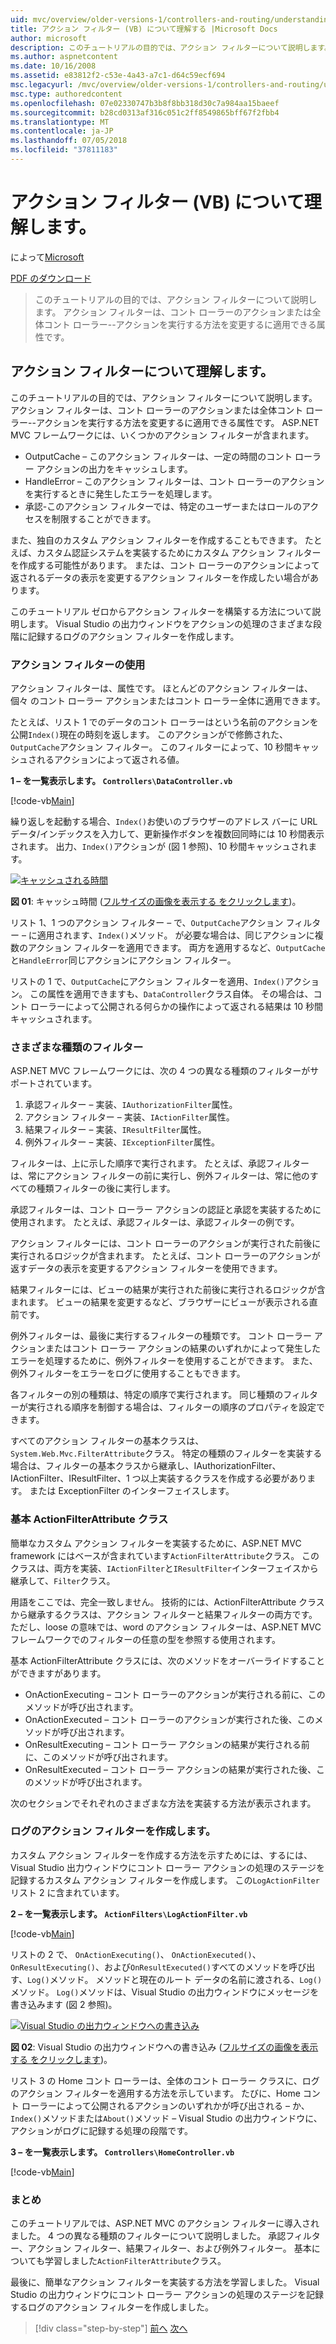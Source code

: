 ```yaml
---
uid: mvc/overview/older-versions-1/controllers-and-routing/understanding-action-filters-vb
title: アクション フィルター (VB) について理解する |Microsoft Docs
author: microsoft
description: このチュートリアルの目的では、アクション フィルターについて説明します。 コント ローラーのアクションまたはコント ローラー全体に適用できる属性をアクション フィルターには.
ms.author: aspnetcontent
ms.date: 10/16/2008
ms.assetid: e83812f2-c53e-4a43-a7c1-d64c59ecf694
msc.legacyurl: /mvc/overview/older-versions-1/controllers-and-routing/understanding-action-filters-vb
msc.type: authoredcontent
ms.openlocfilehash: 07e02330747b3b8f8bb318d30c7a984aa15baeef
ms.sourcegitcommit: b28cd0313af316c051c2ff8549865bff67f2fbb4
ms.translationtype: MT
ms.contentlocale: ja-JP
ms.lasthandoff: 07/05/2018
ms.locfileid: "37811183"
---
```

<a name="understanding-action-filters-vb"></a>アクション フィルター (VB) について理解します。
====================
によって[Microsoft](https://github.com/microsoft)

[PDF のダウンロード](http://download.microsoft.com/download/e/f/3/ef3f2ff6-7424-48f7-bdaa-180ef64c3490/ASPNET_MVC_Tutorial_14_VB.pdf)

> このチュートリアルの目的では、アクション フィルターについて説明します。 アクション フィルターは、コント ローラーのアクションまたは全体コント ローラー--アクションを実行する方法を変更するに適用できる属性です。


## <a name="understanding-action-filters"></a>アクション フィルターについて理解します。

このチュートリアルの目的では、アクション フィルターについて説明します。 アクション フィルターは、コント ローラーのアクションまたは全体コント ローラー--アクションを実行する方法を変更するに適用できる属性です。 ASP.NET MVC フレームワークには、いくつかのアクション フィルターが含まれます。

- OutputCache – このアクション フィルターは、一定の時間のコント ローラー アクションの出力をキャッシュします。
- HandleError – このアクション フィルターは、コント ローラーのアクションを実行するときに発生したエラーを処理します。
- 承認-このアクション フィルターでは、特定のユーザーまたはロールのアクセスを制限することができます。

また、独自のカスタム アクション フィルターを作成することもできます。 たとえば、カスタム認証システムを実装するためにカスタム アクション フィルターを作成する可能性があります。 または、コント ローラーのアクションによって返されるデータの表示を変更するアクション フィルターを作成したい場合があります。

このチュートリアル ゼロからアクション フィルターを構築する方法について説明します。 Visual Studio の出力ウィンドウをアクションの処理のさまざまな段階に記録するログのアクション フィルターを作成します。

### <a name="using-an-action-filter"></a>アクション フィルターの使用

アクション フィルターは、属性です。 ほとんどのアクション フィルターは、個々 のコント ローラー アクションまたはコント ローラー全体に適用できます。

たとえば、リスト 1 でのデータのコント ローラーはという名前のアクションを公開`Index()`現在の時刻を返します。 このアクションがで修飾された、`OutputCache`アクション フィルター。 このフィルターによって、10 秒間キャッシュされるアクションによって返される値。

**1 – を一覧表示します。 `Controllers\DataController.vb`**

[!code-vb[Main](understanding-action-filters-vb/samples/sample1.vb)]

繰り返しを起動する場合、`Index()`お使いのブラウザーのアドレス バーに URL データ/インデックスを入力して、更新操作ボタンを複数回同時には 10 秒間表示されます。 出力、`Index()`アクションが (図 1 参照)、10 秒間キャッシュされます。


[![キャッシュされる時間](understanding-action-filters-vb/_static/image2.png)](understanding-action-filters-vb/_static/image1.png)

**図 01**: キャッシュ時間 ([フルサイズの画像を表示する をクリックします](understanding-action-filters-vb/_static/image3.png))。


リスト 1、1 つのアクション フィルター – で、`OutputCache`アクション フィルター – に適用されます、`Index()`メソッド。 が必要な場合は、同じアクションに複数のアクション フィルターを適用できます。 両方を適用するなど、`OutputCache`と`HandleError`同じアクションにアクション フィルター。

リストの 1 で、`OutputCache`にアクション フィルターを適用、`Index()`アクション。 この属性を適用できますも、`DataController`クラス自体。 その場合は、コント ローラーによって公開される何らかの操作によって返される結果は 10 秒間キャッシュされます。

### <a name="the-different-types-of-filters"></a>さまざまな種類のフィルター

ASP.NET MVC フレームワークには、次の 4 つの異なる種類のフィルターがサポートされています。

1. 承認フィルター – 実装、`IAuthorizationFilter`属性。
2. アクション フィルター – 実装、`IActionFilter`属性。
3. 結果フィルター – 実装、`IResultFilter`属性。
4. 例外フィルター – 実装、`IExceptionFilter`属性。

フィルターは、上に示した順序で実行されます。 たとえば、承認フィルターは、常にアクション フィルターの前に実行し、例外フィルターは、常に他のすべての種類フィルターの後に実行します。

承認フィルターは、コント ローラー アクションの認証と承認を実装するために使用されます。 たとえば、承認フィルターは、承認フィルターの例です。

アクション フィルターには、コント ローラーのアクションが実行された前後に実行されるロジックが含まれます。 たとえば、コント ローラーのアクションが返すデータの表示を変更するアクション フィルターを使用できます。

結果フィルターには、ビューの結果が実行された前後に実行されるロジックが含まれます。 ビューの結果を変更するなど、ブラウザーにビューが表示される直前です。

例外フィルターは、最後に実行するフィルターの種類です。 コント ローラー アクションまたはコント ローラー アクションの結果のいずれかによって発生したエラーを処理するために、例外フィルターを使用することができます。 また、例外フィルターをエラーをログに使用することもできます。

各フィルターの別の種類は、特定の順序で実行されます。 同じ種類のフィルターが実行される順序を制御する場合は、フィルターの順序のプロパティを設定できます。

すべてのアクション フィルターの基本クラスは、`System.Web.Mvc.FilterAttribute`クラス。 特定の種類のフィルターを実装する場合は、フィルターの基本クラスから継承し、IAuthorizationFilter、IActionFilter、IResultFilter、1 つ以上実装するクラスを作成する必要があります。 または ExceptionFilter のインターフェイスします。

### <a name="the-base-actionfilterattribute-class"></a>基本 ActionFilterAttribute クラス

簡単なカスタム アクション フィルターを実装するために、ASP.NET MVC framework にはベースが含まれています`ActionFilterAttribute`クラス。 このクラスは、両方を実装、`IActionFilter`と`IResultFilter`インターフェイスから継承して、`Filter`クラス。

用語をここでは、完全一致しません。 技術的には、ActionFilterAttribute クラスから継承するクラスは、アクション フィルターと結果フィルターの両方です。 ただし、loose の意味では、word のアクション フィルターは、ASP.NET MVC フレームワークでのフィルターの任意の型を参照する使用されます。

基本 ActionFilterAttribute クラスには、次のメソッドをオーバーライドすることができますがあります。

- OnActionExecuting – コント ローラーのアクションが実行される前に、このメソッドが呼び出されます。
- OnActionExecuted – コント ローラーのアクションが実行された後、このメソッドが呼び出されます。
- OnResultExecuting – コント ローラー アクションの結果が実行される前に、このメソッドが呼び出されます。
- OnResultExecuted – コント ローラー アクションの結果が実行された後、このメソッドが呼び出されます。

次のセクションでそれぞれのさまざまな方法を実装する方法が表示されます。

### <a name="creating-a-log-action-filter"></a>ログのアクション フィルターを作成します。

カスタム アクション フィルターを作成する方法を示すためには、するには、Visual Studio 出力ウィンドウにコント ローラー アクションの処理のステージを記録するカスタム アクション フィルターを作成します。 この`LogActionFilter`リスト 2 に含まれています。

**2 – を一覧表示します。 `ActionFilters\LogActionFilter.vb`**

[!code-vb[Main](understanding-action-filters-vb/samples/sample2.vb)]

リストの 2 で、 `OnActionExecuting()`、 `OnActionExecuted()`、 `OnResultExecuting()`、および`OnResultExecuted()`すべてのメソッドを呼び出す、`Log()`メソッド。 メソッドと現在のルート データの名前に渡される、`Log()`メソッド。 `Log()`メソッドは、Visual Studio の出力ウィンドウにメッセージを書き込みます (図 2 参照)。


[![Visual Studio の出力ウィンドウへの書き込み](understanding-action-filters-vb/_static/image5.png)](understanding-action-filters-vb/_static/image4.png)

**図 02**: Visual Studio の出力ウィンドウへの書き込み ([フルサイズの画像を表示する をクリックします](understanding-action-filters-vb/_static/image6.png))。


リスト 3 の Home コント ローラーは、全体のコント ローラー クラスに、ログのアクション フィルターを適用する方法を示しています。 たびに、Home コント ローラーによって公開されるアクションのいずれかが呼び出される – か、`Index()`メソッドまたは`About()`メソッド – Visual Studio の出力ウィンドウに、アクションがログに記録する処理の段階です。

**3 – を一覧表示します。 `Controllers\HomeController.vb`**

[!code-vb[Main](understanding-action-filters-vb/samples/sample3.vb)]

### <a name="summary"></a>まとめ

このチュートリアルでは、ASP.NET MVC のアクション フィルターに導入されました。 4 つの異なる種類のフィルターについて説明しました。 承認フィルター、アクション フィルター、結果フィルター、および例外フィルター。 基本についても学習しました`ActionFilterAttribute`クラス。

最後に、簡単なアクション フィルターを実装する方法を学習しました。 Visual Studio の出力ウィンドウにコント ローラー アクションの処理のステージを記録するログのアクション フィルターを作成しました。

> [!div class="step-by-step"]
> [前へ](asp-net-mvc-routing-overview-vb.md)
> [次へ](improving-performance-with-output-caching-vb.md)
